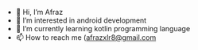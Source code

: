 - 👋 Hi, I’m Afraz
- 👀 I’m interested in android development
- 🌱 I’m currently learning kotlin programming language
- 📫 How to reach me (afrazxlr8@gmail.com

<!---
GitAfraz/GitAfraz is a ✨ special ✨ repository because its `README.md` (this file) appears on your GitHub profile.
You can click the Preview link to take a look at your changes.
--->

